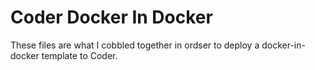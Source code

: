 # Coder Docker In Docker
These files are what I cobbled together in ordser to deploy a docker-in-docker template to Coder.
